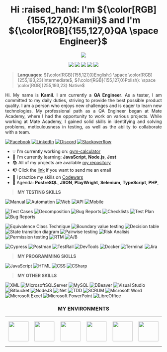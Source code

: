 <h1 align="center">Hi :raised_hand: I'm ${\color[RGB]{155,127,0}Kamil}$ and I'm ${\color[RGB]{155,127,0}QA \space Engineer}$</h1>

<p align="center"><img align="center" src="https://cdni.iconscout.com/illustration/premium/thumb/man-coder-programming-on-computer-7771249-6200255.png"></img></p>

<p align="center">
	<img src="https://komarev.com/ghpvc/?username=LosKamilos91&color=ff69b4&style=for-the-badge"/>
	<img src="https://img.shields.io/github/followers/LosKamilos91?style=for-the-badge"/>
	<img src="https://img.shields.io/github/stars/LosKamilos91?color=%23FECC00&style=for-the-badge"/>
	<img src="https://img.shields.io/badge/Programming%20level-Junior-green?style=for-the-badge"/>
	<img src="https://img.shields.io/badge/QA Engineer%20-Junior-orange?style=for-the-badge"/>
</p>

> **Languages:**
> ${\color[RGB]{155,127,0}English:} \space \color[RGB]{255,193,23}Intermediate$, ${\color[RGB]{155,127,0}Polish}: \space \color[RGB]{255,193,23} Native$ 

<p align="justify">Hi. My name is <b>Kamil</b>. I am currently a <b>QA Engineer</b>. As a tester, I am committed to my daily duties, striving to provide the best possible product quality. I am a person who enjoys new challenges and is eager to learn new technologies. My professional path as a QA Engineer began at Mate Academy, where I had the opportunity to work on various projects. While working at Mate Academy, I gained solid skills in identifying and solving problems, meticulousness in testing, as well as the ability to collaborate with a team.
</p>

<a href="https://www.facebook.com/kamil.orzechowski.39"><img src="https://img.shields.io/badge/Facebook-%231877F2.svg?style=flat-square&logo=Facebook&logoColor=white" title="Facebook"/></a>
<a href="https://www.linkedin.com/in/kamil-orzechowski-0b76121ab"><img src="https://img.shields.io/badge/linkedin-%230077B5.svg?style=flat-square&logo=linkedin&logoColor=white" title="LinkedIn"/></a>
<a href="https://discord.com/channels/LosKamilos#8157"><img src="https://img.shields.io/badge/Discord-%237289DA.svg?style=flat-square&logo=discord&logoColor=white" title="Discord"/></a>
<a href="https://stackoverflow.com/users/20157506/nino-91"><img src="https://img.shields.io/badge/Stackoverflow-FE7A16.svg?style=flat-square&logo=stack-overflow&logoColor=white" title="Stackoverflow"/></a>

- :bulb: I'm currently working on: [gym-calculator](https://github.com/LosKamilos91/gym-calculator)
- :seedling: I'm currently learning: **JavaScript**, **Node.js**, **Jest**
- :books: All of my projects are available [my repository](https://github.com/LosKamilos91?tab=repositories)
- :mailbox_with_no_mail: Click the <a href="mailto:k.orzechowski.dev@gmail.com?">link</a> if you want to send me an email
- :dart: I practice my skills on [Codewars](https://www.codewars.com/users/Los.Kamilos)
- :pushpin: Agenda: **PostreSQL**, **JSON**, **PlayWright**, **Selenium**, **TypeScript**, **PHP**,

> **MY TESTING SKILLS**

![Manual](https://img.shields.io/badge/-Manual-9e285d?style=for-the-badge "Manual Testing")
![Automation](https://img.shields.io/badge/-Automation-9e285d?style=for-the-badge "Automation Testing")
![Web](https://img.shields.io/badge/-Web-9e285d?style=for-the-badge "Web Testing")
![API](https://img.shields.io/badge/-API-9e285d?style=for-the-badge "API Testing")
![Mobile](https://img.shields.io/badge/-Mobile-9e285d?style=for-the-badge "Mobile Testing")

![Test Cases](https://img.shields.io/badge/-Test%20Case-6A5ACD?style=for-the-badge)
![Decomposition](https://img.shields.io/badge/-Decomposition-6A5ACD?style=for-the-badge)
![Bug Reports](https://img.shields.io/badge/-Bug%20Reports-6A5ACD?style=for-the-badge)
![Checklists](https://img.shields.io/badge/-Checklists-6A5ACD?style=for-the-badge)
![Test Plan](https://img.shields.io/badge/-Test%20Plan-6A5ACD?style=for-the-badge)
![Bug Reports](https://img.shields.io/badge/-Test%20Result%20Reports-6A5ACD?style=for-the-badge)

![Equivalence Class Technique](https://img.shields.io/badge/-Equivalence%20class%20technique-696969?style=for-the-badge)
![Boundary value testing](https://img.shields.io/badge/-Boundary%20value%20testing-696969?style=for-the-badge)
![Decision table](https://img.shields.io/badge/-Decision%20table-696969?style=for-the-badge)
![State transition diagram](https://img.shields.io/badge/-State%20transition%20diagram-696969?style=for-the-badge)
![Pairwise testing](https://img.shields.io/badge/-Pairwise%20testing-696969?style=for-the-badge)
![Risk Analisis](https://img.shields.io/badge/-Risk%20Analisis-696969?style=for-the-badge)
![Permission testing](https://img.shields.io/badge/-Permission%20testing-696969?style=for-the-badge)
![RTM](https://img.shields.io/badge/-RTM-696969?style=for-the-badge)
![A/B](https://img.shields.io/badge/-A/B-696969?style=for-the-badge)

![Cypress](https://img.shields.io/badge/-cypress-%23E5E5E5?style=for-the-badge&logo=cypress&logoColor=058a5e)
![Postman](https://img.shields.io/badge/Postman-FF6C37?style=for-the-badge&logo=postman&logoColor=white)
![TestRail](https://img.shields.io/badge/TestRail-65C179?style=for-the-badge&logo=testrail&logoColor=white)
![DevTools](https://img.shields.io/badge/-DevTools-BC8F8F?style=for-the-badge)
![Docker](https://img.shields.io/badge/Docker-%230db7ed.svg?style=for-the-badge&logo=docker&logoColor=white)
![Terminal](https://img.shields.io/badge/Terminal-%234D4D4D.svg?style=for-the-badge&logo=windows-terminal&logoColor=white)
![Jira](https://img.shields.io/badge/Jira-0052CC?style=for-the-badge&logo=jira&logoColor=white)

> **MY PROGRAMMING SKILLS**

![JavaScript](https://img.shields.io/badge/javascript-F7DF1E?style=for-the-badge&logo=javascript&logoColor=white)
![HTML](https://img.shields.io/badge/HTML5-E34F26?style=for-the-badge&logo=html5&logoColor=white)
![CSS](https://img.shields.io/badge/CSS3-1572B6?style=for-the-badge&logo=css3&logoColor=white)
![CSharp](https://img.shields.io/badge/CSharp-512BD4?style=for-the-badge&logo=csharp&logoColor=white)

> **MY OTHER SKILLS**

![XML](https://img.shields.io/badge/-XML-CD5C5C?style=for-the-badge)
![MicrosoftSQLServer](https://img.shields.io/badge/Microsoft%20SQL%20Server-CC2927?style=for-the-badge&logo=microsoft%20sql%20server&logoColor=white)
![MySQL](https://img.shields.io/badge/mysql-%2300f.svg?style=for-the-badge&logo=mysql&logoColor=white)
![DBeaver](https://img.shields.io/badge/DBeaver-382923?style=for-the-badge&logo=dbeaver&logoColor=white) 
![Visual Studio](https://img.shields.io/badge/Visual%20Studio-5C2D91.svg?style=for-the-badge&logo=visual-studio&logoColor=white)
![Bitbucket](https://img.shields.io/badge/bitbucket-%230047B3.svg?style=for-the-badge&logo=bitbucket&logoColor=white)
![NodeJS](https://img.shields.io/badge/node.js-6DA55F?style=for-the-badge&logo=node.js&logoColor=white)
![.Net](https://img.shields.io/badge/.NET-5C2D91?style=for-the-badge&logo=.net&logoColor=white)
![TDD](https://img.shields.io/badge/-TDD-DCDCDC?style=for-the-badge)
![SCRUM](https://img.shields.io/badge/-SCRUM-b59647?style=for-the-badge)
![Microsoft Word](https://img.shields.io/badge/Microsoft_Word-2B579A?style=for-the-badge&logo=microsoft-word&logoColor=white)
![Microsoft Excel](https://img.shields.io/badge/Microsoft_Excel-217346?style=for-the-badge&logo=microsoft-excel&logoColor=white)
![Microsoft PowerPoint](https://img.shields.io/badge/Microsoft_PowerPoint-B7472A?style=for-the-badge&logo=microsoft-powerpoint&logoColor=white)
![LibreOffice](https://img.shields.io/badge/LibreOffice-%2318A303?style=for-the-badge&logo=LibreOffice&logoColor=white)

<h3 align="center">MY ENVIRONMENTS</h3>

---

<p align="center">
	&nbsp <img src="https://user-images.githubusercontent.com/25181517/192108372-f71d70ac-7ae6-4c0d-8395-51d8870c2ef0.png" width="64px"/> &nbsp
	&nbsp <img src="https://user-images.githubusercontent.com/25181517/192108891-d86b6220-e232-423a-bf5f-90903e6887c3.png" width="64px"/> &nbsp
	&nbsp <img src="https://upload.wikimedia.org/wikipedia/commons/f/f5/Notepad_plus_plus.png" width="64px"/> &nbsp
	&nbsp <img src="https://user-images.githubusercontent.com/25181517/186884150-05e9ff6d-340e-4802-9533-2c3f02363ee3.png" width="64px"/> &nbsp
	&nbsp <img src="https://upload.wikimedia.org/wikipedia/commons/8/87/Google_Chrome_icon_%282011%29.png" width="64px"/> &nbsp
	&nbsp <img src="https://user-images.githubusercontent.com/25181517/117269608-b7dcfb80-ae58-11eb-8e66-6cc8753553f0.png" width="64px"/> &nbsp
</p>

---

<!-- 

> **MY PROGRAMMING SKILLS**

<p>
	&nbsp<img src="https://user-images.githubusercontent.com/25181517/117447155-6a868a00-af3d-11eb-9cfe-245df15c9f3f.png" title="JavaScript" width="42px"/>&nbsp
	&nbsp<img src="https://user-images.githubusercontent.com/25181517/192158954-f88b5814-d510-4564-b285-dff7d6400dad.png" title="HTML" width="42px"/>&nbsp
	&nbsp<img src="https://user-images.githubusercontent.com/25181517/183898674-75a4a1b1-f960-4ea9-abcb-637170a00a75.png" title="CSS" width="42px"/>&nbsp
	&nbsp<img src="https://user-images.githubusercontent.com/25181517/121405384-444d7300-c95d-11eb-959f-913020d3bf90.png" title="C#" width="42px"/>&nbsp
</p>

# HOBBY
<p align="center">
	<img width="64" src="https://cdn-icons-png.flaticon.com/512/502/502142.png">&nbsp
	<img width="64" src="https://cdn-icons-png.flaticon.com/512/3379/3379077.png">&nbsp
	<img width="64" src="https://cdn-icons-png.flaticon.com/512/2964/2964514.png">&nbsp
	<img width="64" src="https://cdn-icons-png.flaticon.com/512/1005/1005142.png">&nbsp
</p>

# ADD
[![Readme Card](https://github-readme-stats.vercel.app/api/pin/?username=LosKamilos91&repo=qa_cypress_e2e_project)](https://github.com/LosKamilos91/qa_cypress_e2e_project)
[![Readme Card](https://github-readme-stats.vercel.app/api/pin/?username=LosKamilos91&repo=qa_cypress_e2e_article_flow)](https://github.com/LosKamilos91/qa_cypress_e2e_article_flow)
[![Readme Card](https://github-readme-stats.vercel.app/api/pin/?username=LosKamilos91&repo=postman=true)](https://lively-station-722503.postman.co/workspace/Bravo-%5BPractice-Postman%5D~a7c87cd6-c33a-4156-8749-56333f544af0/collection/30817307-8ed64240-f62f-4a2b-a94a-1e353a2c3a9d?action=share&creator=30817307)

[![Gist Card](https://github-readme-stats.vercel.app/api/gist?id=bbfce31e0217a3689c8d961a356cb10d)](https://gist.github.com/Yizack/bbfce31e0217a3689c8d961a356cb10d/)
[![Top Langs](https://github-readme-stats.vercel.app/api/top-langs/?username=LosKamilos91)](https://github.com/anuraghazra/github-readme-stats)
![Anurag's GitHub stats](https://github-readme-stats.vercel.app/api?username=LosKamilos91&show=reviews,discussions_started,discussions_answered,prs_merged,prs_merged_percentage)

## USEFULL
> [!tip]  
> Highlights information that users should take into account, even when skimming.

> [!note]  
> Highlights information that users should take into account, even when skimming.

> [!important]  
> Crucial information necessary for users to succeed.

> [!warning]  
> Critical content demanding immediate user attention due to potential risks.

-->
